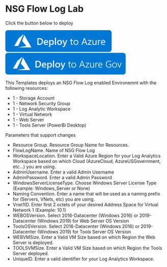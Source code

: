 # NSG Flow Log Lab

Click the button below to deploy

[![Deploy To Azure](https://raw.githubusercontent.com/Azure/azure-quickstart-templates/master/1-CONTRIBUTION-GUIDE/images/deploytoazure.svg?sanitize=true)](https://portal.azure.com/#create/Microsoft.Template/uri/https%3A%2F%2Fraw.githubusercontent.com%2Felliottfieldsjr%2FKillerHomeLab%2Fmaster%2FNetwork-Security-Group-NSG-Flow%2Fazuredeploy.json)
[![Deploy To Azure US Gov](https://raw.githubusercontent.com/Azure/azure-quickstart-templates/master/1-CONTRIBUTION-GUIDE/images/deploytoazuregov.svg?sanitize=true)](https://portal.azure.us/#create/Microsoft.Template/uri/https%3A%2F%2Fraw.githubusercontent.com%2Felliottfieldsjr%2FKillerHomeLab%2Fmaster%2FNetwork-Security-Group-NSG-Flow%2Fazuregovdeploy.json)

This Templates deploys an NSG Flow Log enabled Environemnt with the following resources:

- 1 - Storage Account
- 1 - Network Security Group
- 1 - Log Analytic Workspace
- 1 - Virtual Network
- 1 - Web Server
- 1 - Tools Server (PowerBi Desktop)

Parameters that support changes
- Resource Group. Resource Group Name for Resources.
- FlowLogName. Name of NSG Flow Log
- WorkspaceLocation. Enter a Valid Azure Region for your Log Analytics Workspace based on which Cloud (AzureCloud, AzureUSGovernment, etc...) you are using.
- AdminUsername.  Enter a valid Admin Username
- AdminPassword.  Enter a valid Admin Password
- WindowsServerLicenseType.  Choose Windows Server License Type (Example:  Windows_Server or None)
- Naming Convention. Enter a name that will be used as a naming prefix for (Servers, VNets, etc) you are using.
- Vnet1ID.  Enter first 2 octets of your desired Address Space for Virtual Network 1 (Example:  10.1)
- WEBOSVersion.  Select 2016-Datacenter (Windows 2016) or 2019-Datacenter (Windows 2019) for Web Server OS Version
- ToolsOSVersion.  Select 2016-Datacenter (Windows 2016) or 2019-Datacenter (Windows 2019) for Tools Server OS Version
- WEBVMSize.  Enter a Valid VM Size based on which Region the Web Server is deployed.
- TOOLSVMSize.  Enter a Valid VM Size based on which Region the Tools Server deployed.
- UniqueID. Enter a valid identifier for your Log Analytics Workspace.